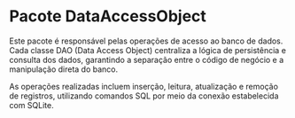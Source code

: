 # Pacote DataAccessObject

Este pacote é responsável pelas operações de acesso ao banco de dados. Cada classe DAO (Data Access Object) centraliza a lógica de persistência e consulta dos dados, garantindo a separação entre o código de negócio e a manipulação direta do banco.

As operações realizadas incluem inserção, leitura, atualização e remoção de registros, utilizando comandos SQL por meio da conexão estabelecida com SQLite.
